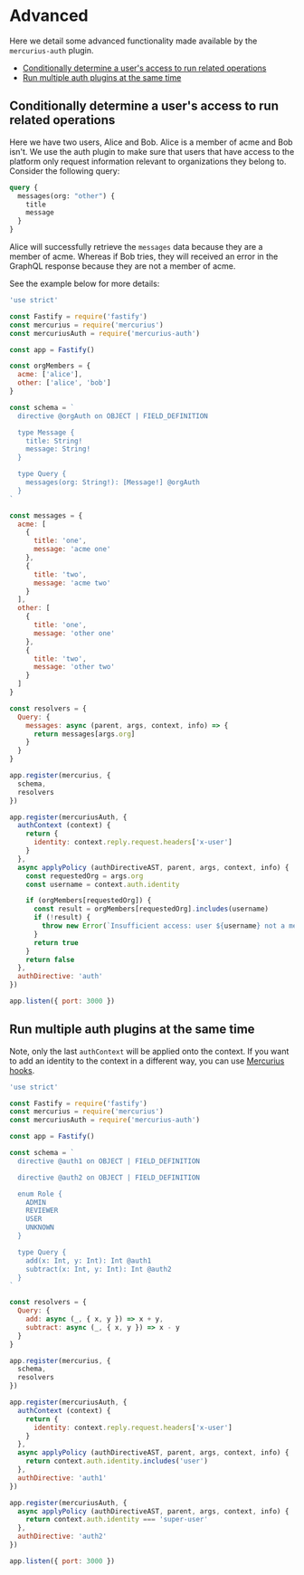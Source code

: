 # Advanced

Here we detail some advanced functionality made available by the `mercurius-auth` plugin.

- [Conditionally determine a user's access to run related operations](#Conditionally-determine-a-users-access-to-run-related-operations)
- [Run multiple auth plugins at the same time](#run-multiple-auth-plugins-at-the-same-time)

## Conditionally determine a user's access to run related operations

Here we have two users, Alice and Bob. Alice is a member of acme and Bob isn't. We use the auth plugin to make sure that users that have access to the platform only request information relevant to organizations they belong to. Consider the following query:

```graphql
query {
  messages(org: "other") {
    title
    message
  }
}
```

Alice will successfully retrieve the `messages` data because they are a member of acme. Whereas if Bob tries, they will received an error in the GraphQL response because they are not a member of acme.

See the example below for more details:

```js
'use strict'

const Fastify = require('fastify')
const mercurius = require('mercurius')
const mercuriusAuth = require('mercurius-auth')

const app = Fastify()

const orgMembers = {
  acme: ['alice'],
  other: ['alice', 'bob']
}

const schema = `
  directive @orgAuth on OBJECT | FIELD_DEFINITION

  type Message {
    title: String!
    message: String!
  }

  type Query {
    messages(org: String!): [Message!] @orgAuth
  }
`

const messages = {
  acme: [
    {
      title: 'one',
      message: 'acme one'
    },
    {
      title: 'two',
      message: 'acme two'
    }
  ],
  other: [
    {
      title: 'one',
      message: 'other one'
    },
    {
      title: 'two',
      message: 'other two'
    }
  ]
}

const resolvers = {
  Query: {
    messages: async (parent, args, context, info) => {
      return messages[args.org]
    }
  }
}

app.register(mercurius, {
  schema,
  resolvers
})

app.register(mercuriusAuth, {
  authContext (context) {
    return {
      identity: context.reply.request.headers['x-user']
    }
  },
  async applyPolicy (authDirectiveAST, parent, args, context, info) {
    const requestedOrg = args.org
    const username = context.auth.identity

    if (orgMembers[requestedOrg]) {
      const result = orgMembers[requestedOrg].includes(username)
      if (!result) {
        throw new Error(`Insufficient access: user ${username} not a member of ${requestedOrg}`)
      }
      return true
    }
    return false
  },
  authDirective: 'auth'
})

app.listen({ port: 3000 })
```

## Run multiple auth plugins at the same time

Note, only the last `authContext` will be applied onto the context. If you want to add an identity to the context in a different way, you can use [Mercurius hooks](https://mercurius.dev/#/docs/hooks).

```js
'use strict'

const Fastify = require('fastify')
const mercurius = require('mercurius')
const mercuriusAuth = require('mercurius-auth')

const app = Fastify()

const schema = `
  directive @auth1 on OBJECT | FIELD_DEFINITION

  directive @auth2 on OBJECT | FIELD_DEFINITION

  enum Role {
    ADMIN
    REVIEWER
    USER
    UNKNOWN
  }

  type Query {
    add(x: Int, y: Int): Int @auth1
    subtract(x: Int, y: Int): Int @auth2
  }
`

const resolvers = {
  Query: {
    add: async (_, { x, y }) => x + y,
    subtract: async (_, { x, y }) => x - y
  }
}

app.register(mercurius, {
  schema,
  resolvers
})

app.register(mercuriusAuth, {
  authContext (context) {
    return {
      identity: context.reply.request.headers['x-user']
    }
  },
  async applyPolicy (authDirectiveAST, parent, args, context, info) {
    return context.auth.identity.includes('user')
  },
  authDirective: 'auth1'
})

app.register(mercuriusAuth, {
  async applyPolicy (authDirectiveAST, parent, args, context, info) {
    return context.auth.identity === 'super-user'
  },
  authDirective: 'auth2'
})

app.listen({ port: 3000 })
```
